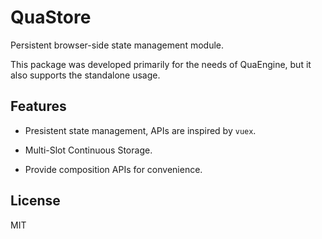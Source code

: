 # QuaStore

Persistent browser-side state management module.

This package was developed primarily for the needs of QuaEngine, but it also supports the standalone usage.

## Features

- Presistent state management, APIs are inspired by `vuex`.

- Multi-Slot Continuous Storage.

- Provide composition APIs for convenience.

## License

MIT
